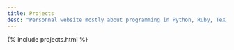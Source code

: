 ```yaml
---
title: Projects
desc: "Personnal website mostly about programming in Python, Ruby, TeX, R..."
---
```


{% include projects.html %}
